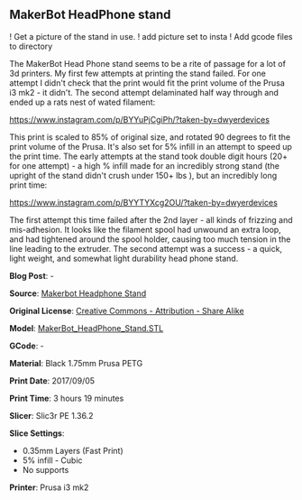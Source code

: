 ## MakerBot HeadPhone stand

! Get a picture of the stand in use.
! add picture set to insta
! Add gcode files to directory

The MakerBot Head Phone stand seems to be a rite of passage for a lot of 3d printers. My first
few attempts at printing the stand failed. For one attempt I didn't check that the print would
fit the print volume of the Prusa i3 mk2 - it didn't. The second attempt delaminated half way through
and ended up a rats nest of wated filament:

https://www.instagram.com/p/BYYuPjCgiPh/?taken-by=dwyerdevices

This print is scaled to 85% of original size, and rotated 90 degrees to fit the print volume of the Prusa. It's
also set for 5% infill in an attempt to speed up the print time. The early attempts at the stand took double
digit hours (20+ for one attempt) - a high % infill made for an incredibly strong stand (the upright of the stand
didn't crush under 150+ lbs ), but an incredibly long print time:

https://www.instagram.com/p/BYYTYXcg2OU/?taken-by=dwyerdevices

The first attempt this time failed after the 2nd layer - all kinds of frizzing and mis-adhesion. It looks like the filament
spool had unwound an extra loop, and had tightened around the spool holder, causing too much tension in
the line leading to the extruder. The second attempt was a success - a quick, light weight, and somewhat light
durability head phone stand.


**Blog Post**: -

**Source**: [Makerbot Headphone Stand](https://www.thingiverse.com/thing:2050885)

**Original License**: [Creative Commons - Attribution - Share Alike](http://creativecommons.org/licenses/by-sa/3.0/)

**Model**: [MakerBot_HeadPhone_Stand.STL](https://www.thingiverse.com/download:3218230)

**GCode**: -

**Material**: Black 1.75mm Prusa PETG

**Print Date**: 2017/09/05

**Print Time**: 3 hours 19 minutes

**Slicer**: Slic3r PE 1.36.2

**Slice Settings**:

 - 0.35mm Layers (Fast Print)
 - 5% infill - Cubic
 - No supports

**Printer**: Prusa i3 mk2
